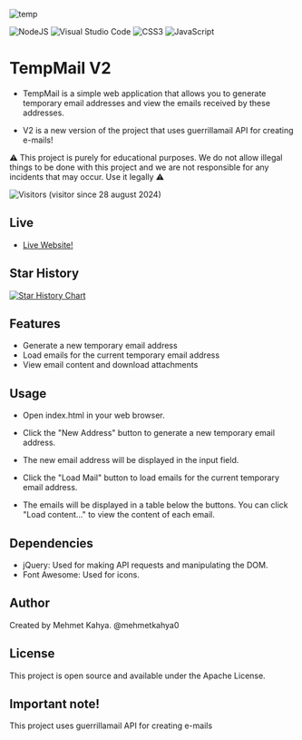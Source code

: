 
![temp](https://github.com/user-attachments/assets/ff3789d8-fd7b-4783-a892-a0a32c7a664d)

![NodeJS](https://img.shields.io/badge/node.js-6DA55F?style=for-the-badge&logo=node.js&logoColor=white)
![Visual Studio Code](https://img.shields.io/badge/Visual%20Studio%20Code-0078d7.svg?style=for-the-badge&logo=visual-studio-code&logoColor=white)
![CSS3](https://img.shields.io/badge/css3-%231572B6.svg?style=for-the-badge&logo=css3&logoColor=white)
![JavaScript](https://img.shields.io/badge/javascript-%23323330.svg?style=for-the-badge&logo=javascript&logoColor=%23F7DF1E)


# TempMail V2
- TempMail is a simple web application that allows you to generate temporary email addresses and view the emails received by these addresses. 

- V2 is a new version of the project that uses guerrillamail API for creating e-mails!
 
⚠️ This project is purely for educational purposes. We do not allow illegal things to be done with this project and we are not responsible for any incidents that may occur. Use it legally ⚠️

![Visitors](https://api.visitorbadge.io/api/visitors?path=https%3A%2F%2Fgithub.com%2Fmehmetkahya0%2Ftemp-mail&label=VISITORS&labelColor=%23d9e3f0&countColor=%23263759)
(visitor since 28 august 2024)



## Live
- [Live Website!](https://mehmetkahya0.github.io/temp-mail/)


## Star History

<a href="https://star-history.com/#mehmetkahya0/temp-mail&Date">
 <picture>
   <source media="(prefers-color-scheme: dark)" srcset="https://api.star-history.com/svg?repos=mehmetkahya0/temp-mail&type=Date&theme=dark" />
   <source media="(prefers-color-scheme: light)" srcset="https://api.star-history.com/svg?repos=mehmetkahya0/temp-mail&type=Date" />
   <img alt="Star History Chart" src="https://api.star-history.com/svg?repos=mehmetkahya0/temp-mail&type=Date" />
 </picture>
</a>


## Features
- Generate a new temporary email address
- Load emails for the current temporary email address
- View email content and download attachments

## Usage
- Open index.html in your web browser.

- Click the "New Address" button to generate a new temporary email address.

- The new email address will be displayed in the input field.

- Click the "Load Mail" button to load emails for the current temporary email address.

- The emails will be displayed in a table below the buttons. You can click "Load content..." to view the content of each email.

## Dependencies
- jQuery: Used for making API requests and manipulating the DOM.
- Font Awesome: Used for icons.

## Author
Created by Mehmet Kahya. @mehmetkahya0

## License
This project is open source and available under the Apache License.

## Important note!
This project uses guerrillamail API for creating e-mails


